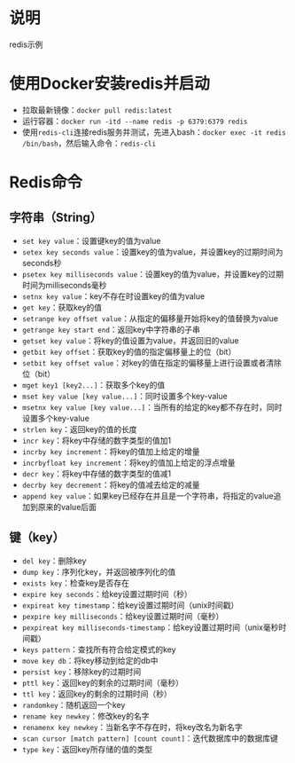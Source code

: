 # 说明

redis示例

# 使用Docker安装redis并启动

- 拉取最新镜像：`docker pull redis:latest`
- 运行容器：`docker run -itd --name redis -p 6379:6379 redis`
- 使用`redis-cli`连接redis服务并测试，先进入bash：`docker exec -it redis /bin/bash`，然后输入命令：`redis-cli`

# Redis命令

## 字符串（String）

- `set key value`：设置键key的值为value
- `setex key seconds value`：设置key的值为value，并设置key的过期时间为seconds秒
- `psetex key milliseconds value`：设置key的值为value，并设置key的过期时间为milliseconds毫秒
- `setnx key value`：key不存在时设置key的值为value
- `get key`：获取key的值
- `setrange key offset value`：从指定的偏移量开始将key的值替换为value
- `getrange key start end`：返回key中字符串的子串
- `getset key value`：将key的值设置为value，并返回旧的value
- `getbit key offset`：获取key的值的指定偏移量上的位（bit）
- `setbit key offset value`：对key的值在指定的偏移量上进行设置或者清除位（bit）
- `mget key1 [key2...]`：获取多个key的值
- `mset key value [key value...]`：同时设置多个key-value
- `msetnx key value [key value...]`：当所有的给定的key都不存在时，同时设置多个key-value
- `strlen key`：返回key的值的长度
- `incr key`：将key中存储的数字类型的值加1
- `incrby key increment`：将key的值加上给定的增量
- `incrbyfloat key increment`：将key的值加上给定的浮点增量
- `decr key`：将key中存储的数字类型的值减1
- `decrby key decrement`：将key的值减去给定的减量
- `append key value`：如果key已经存在并且是一个字符串，将指定的value追加到原来的value后面


## 键（key）

- `del key`：删除key
- `dump key`：序列化key，并返回被序列化的值
- `exists key`：检查key是否存在
- `expire key seconds`：给key设置过期时间（秒）
- `expireat key timestamp`：给key设置过期时间（unix时间戳）
- `pexpire key milliseconds`：给key设置过期时间（毫秒）
- `pexpireat key milliseconds-timestamp`：给key设置过期时间（unix毫秒时间戳）
- `keys pattern`：查找所有符合给定模式的key
- `move key db`：将key移动到给定的db中
- `persist key`：移除key的过期时间
- `pttl key`：返回key的剩余的过期时间（毫秒）
- `ttl key`：返回key的剩余的过期时间（秒）
- `randomkey`：随机返回一个key
- `rename key newkey`：修改key的名字
- `renamenx key newkey`：当新名字不存在时，将key改名为新名字
- `scan cursor [match pattern] [count count]`：迭代数据库中的数据库键
- `type key`：返回key所存储的值的类型